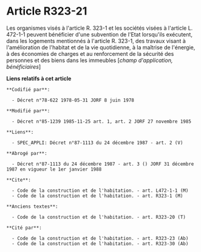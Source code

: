 # Article R323-21

Les organismes visés à l'article R. 323-1 et les sociétés visées à l'article L. 472-1-1 peuvent bénéficier d'une subvention
de l'Etat lorsqu'ils exécutent, dans les logements mentionnés à l'article R. 323-1, des travaux visant à l'amélioration de
l'habitat et de la vie quotidienne, à la maîtrise de l'énergie, à des économies de charges et au renforcement de la sécurité
des personnes et des biens dans les immeubles [*champ d'application, bénéficiaires*]

**Liens relatifs à cet article**

	**Codifié par**:

	  - Décret n°78-622 1978-05-31 JORF 8 juin 1978

	**Modifié par**:

	  - Décret n°85-1239 1985-11-25 art. 1, art. 2 JORF 27 novembre 1985

	**Liens**:

	  - SPEC_APPLI: Décret n°87-1113 du 24 décembre 1987 - art. 2 (V)

	**Abrogé par**:

	  - Décret n°87-1113 du 24 décembre 1987 - art. 3 () JORF 31 décembre 1987 en vigueur le 1er janvier 1988

	**Cite**:

	  - Code de la construction et de l'habitation. - art. L472-1-1 (M)
	  - Code de la construction et de l'habitation. - art. R323-1 (M)

	**Anciens textes**:

	  - Code de la construction et de l'habitation. - art. R323-20 (T)

	**Cité par**:

	  - Code de la construction et de l'habitation. - art. R323-23 (Ab)
	  - Code de la construction et de l'habitation. - art. R323-30 (Ab)
